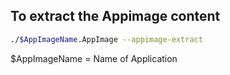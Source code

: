 
## To extract the Appimage content 

```bash
./$AppImageName.AppImage --appimage-extract
```

$AppImageName = Name of Application